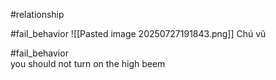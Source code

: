 #relationship 

#fail_behavior 
![[Pasted image 20250727191843.png]]
Chú vũ 


#fail_behavior  
you should not turn on the high beem 
